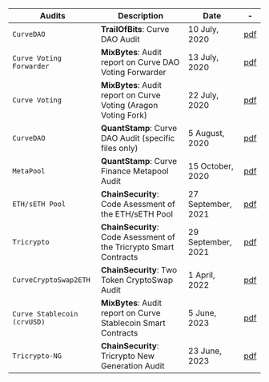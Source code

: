 | Audits      | Description  |  Date  | -  |
| --------- | -------- | -------- | ------ |
| `CurveDAO` | **TrailOfBits**: Curve DAO Audit  | 10 July, 2020 | [pdf](../../pdf/curve-dao-ToB-final.pdf) |
| `Curve Voting Forwarder` | **MixBytes**: Audit report on Curve DAO Voting Forwarder | 13 July, 2020 |  [pdf](../../pdf/Curve%20Finance%20DAO%20Voting%20Forwarder%20Security%20Audit%20Report.pdf) |
| `Curve Voting` | **MixBytes**: Audit report on Curve Voting (Aragon Voting Fork) | 22 July, 2020 | [pdf](../../pdf/Curve%20Finance%20DAO%20Voting%20Security%20Audit%20Report.pdf)  |
| `CurveDAO` | **QuantStamp**: Curve DAO Audit (specific files only)  | 5 August, 2020 | [pdf](../../pdf/curve-dao-quantstamp.pdf) |
| `MetaPool` | **QuantStamp**: Curve Finance Metapool Audit  | 15 October, 2020 | [pdf](../../pdf/CurveMetapoolAudit.pdf) |
| `ETH/sETH Pool` | **ChainSecurity**: Code Asessment of the ETH/sETH Pool | 27 September, 2021 | [pdf](../../pdf/ChainSecurity_Curve_Finance_Curve_ETH_sETH_Smart-contract-audit_September-27th-2021.pdf) |
| `Tricrypto` | **ChainSecurity**: Code Asessment of the Tricrypto Smart Contracts | 29 September, 2021  |  [pdf](../../pdf/ChainSecurity_Curve-Finance-_-Tricrypto_smart-contract-audit_-September-2021.pdf) |
| `CurveCryptoSwap2ETH` | **ChainSecurity**: Two Token CryptoSwap Audit | 1 April, 2022  |  [pdf](../../pdf/private_ChainSecurity_Curve_CurveCryptoSwap2ETH_audit_draft.pdf) |
| `Curve Stablecoin (crvUSD)` | **MixBytes**: Audit report on Curve Stablecoin Smart Contracts | 5 June, 2023  | [pdf](../../pdf/Curve%20Stablecoin%20(crvUSD)%20Security%20Audit%20Report.pdf)  |
| `Tricrypto-NG` | **ChainSecurity**: Tricrypto New Generation Audit | 23 June, 2023 |  [pdf](../../pdf/ChainSecurity_Curve_tricrypto-ng_audit.pdf) |
